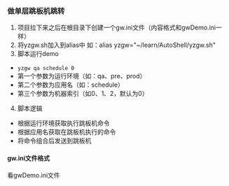 ### 做单层跳板机跳转
1. 项目拉下来之后在根目录下创建一个gw.ini文件（内容格式和gwDemo.ini一样）
2. 将yzgw.sh加入到alias中
如：alias yzgw="~/learn/AutoShell/yzgw.sh"
3. 脚本运行demo
- ``yzgw qa schedule 0``
- 第一个参数为运行环境（如：qa、pre、prod）
- 第二个参数为应用名（如：schedule）
- 第三个参数为机器索引（如0、1、2，默认为0）
4. 脚本逻辑
- 根据运行环境获取执行跳板机命令
- 根据应用名获取在跳板机执行的命令
- 将命令组合后发送到跳板机

#### gw.ini文件格式
看gwDemo.ini文件